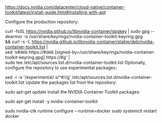 https://docs.nvidia.com/datacenter/cloud-native/container-toolkit/latest/install-guide.html#installing-with-apt

Configure the production repository:

curl -fsSL https://nvidia.github.io/libnvidia-container/gpgkey | sudo gpg --dearmor -o /usr/share/keyrings/nvidia-container-toolkit-keyring.gpg \
  && curl -s -L https://nvidia.github.io/libnvidia-container/stable/deb/nvidia-container-toolkit.list | \
    sed 's#deb https://#deb [signed-by=/usr/share/keyrings/nvidia-container-toolkit-keyring.gpg] https://#g' | \
    sudo tee /etc/apt/sources.list.d/nvidia-container-toolkit.list
Optionally, configure the repository to use experimental packages:

sed -i -e '/experimental/ s/^#//g' /etc/apt/sources.list.d/nvidia-container-toolkit.list
Update the packages list from the repository:

sudo apt-get update
Install the NVIDIA Container Toolkit packages:

sudo apt-get install -y nvidia-container-toolkit


sudo nvidia-ctk runtime configure --runtime=docker
sudo systemctl restart docker
